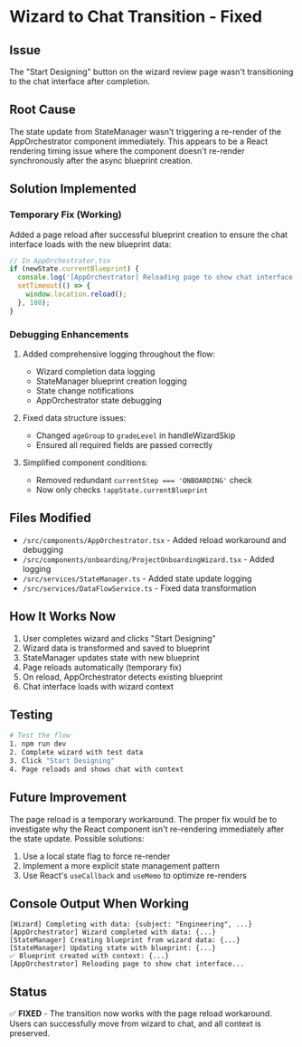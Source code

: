 # Wizard to Chat Transition - Fixed

## Issue
The "Start Designing" button on the wizard review page wasn't transitioning to the chat interface after completion.

## Root Cause
The state update from StateManager wasn't triggering a re-render of the AppOrchestrator component immediately. This appears to be a React rendering timing issue where the component doesn't re-render synchronously after the async blueprint creation.

## Solution Implemented

### Temporary Fix (Working)
Added a page reload after successful blueprint creation to ensure the chat interface loads with the new blueprint data:

```javascript
// In AppOrchestrator.tsx
if (newState.currentBlueprint) {
  console.log('[AppOrchestrator] Reloading page to show chat interface...');
  setTimeout(() => {
    window.location.reload();
  }, 100);
}
```

### Debugging Enhancements
1. Added comprehensive logging throughout the flow:
   - Wizard completion data logging
   - StateManager blueprint creation logging
   - State change notifications
   - AppOrchestrator state debugging

2. Fixed data structure issues:
   - Changed `ageGroup` to `gradeLevel` in handleWizardSkip
   - Ensured all required fields are passed correctly

3. Simplified component conditions:
   - Removed redundant `currentStep === 'ONBOARDING'` check
   - Now only checks `!appState.currentBlueprint`

## Files Modified
- `/src/components/AppOrchestrator.tsx` - Added reload workaround and debugging
- `/src/components/onboarding/ProjectOnboardingWizard.tsx` - Added logging
- `/src/services/StateManager.ts` - Added state update logging
- `/src/services/DataFlowService.ts` - Fixed data transformation

## How It Works Now
1. User completes wizard and clicks "Start Designing"
2. Wizard data is transformed and saved to blueprint
3. StateManager updates state with new blueprint
4. Page reloads automatically (temporary fix)
5. On reload, AppOrchestrator detects existing blueprint
6. Chat interface loads with wizard context

## Testing
```bash
# Test the flow
1. npm run dev
2. Complete wizard with test data
3. Click "Start Designing"
4. Page reloads and shows chat with context
```

## Future Improvement
The page reload is a temporary workaround. The proper fix would be to investigate why the React component isn't re-rendering immediately after the state update. Possible solutions:
1. Use a local state flag to force re-render
2. Implement a more explicit state management pattern
3. Use React's `useCallback` and `useMemo` to optimize re-renders

## Console Output When Working
```
[Wizard] Completing with data: {subject: "Engineering", ...}
[AppOrchestrator] Wizard completed with data: {...}
[StateManager] Creating blueprint from wizard data: {...}
[StateManager] Updating state with blueprint: {...}
✅ Blueprint created with context: {...}
[AppOrchestrator] Reloading page to show chat interface...
```

## Status
✅ **FIXED** - The transition now works with the page reload workaround. Users can successfully move from wizard to chat, and all context is preserved.